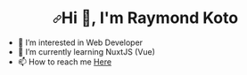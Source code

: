 <h1 align="center" dir="auto"><a id="user-content-hi--im-fika-ridaul-maulayya" class="anchor" aria-hidden="true" href="#hi--im-fika-ridaul-maulayya"><svg class="octicon octicon-link" viewBox="0 0 16 16" version="1.1" width="16" height="16" aria-hidden="true"><path fill-rule="evenodd" d="M7.775 3.275a.75.75 0 001.06 1.06l1.25-1.25a2 2 0 112.83 2.83l-2.5 2.5a2 2 0 01-2.83 0 .75.75 0 00-1.06 1.06 3.5 3.5 0 004.95 0l2.5-2.5a3.5 3.5 0 00-4.95-4.95l-1.25 1.25zm-4.69 9.64a2 2 0 010-2.83l2.5-2.5a2 2 0 012.83 0 .75.75 0 001.06-1.06 3.5 3.5 0 00-4.95 0l-2.5 2.5a3.5 3.5 0 004.95 4.95l1.25-1.25a.75.75 0 00-1.06-1.06l-1.25 1.25a2 2 0 01-2.83 0z"></path></svg></a>Hi <g-emoji class="g-emoji" alias="wave" fallback-src="https://github.githubassets.com/images/icons/emoji/unicode/1f44b.png">👋</g-emoji>, I'm Raymond Koto</h1>

- 👀 I’m interested in Web Developer
- 🌱 I’m currently learning NuxtJS (Vue)
- 📫 How to reach me <a href="mailto:raymondk.yudiva@gmail.com"> Here </a>

<!---
koto-oprek/koto-oprek is a ✨ special ✨ repository because its `README.md` (this file) appears on your GitHub profile.
You can click the Preview link to take a look at your changes.
--->
